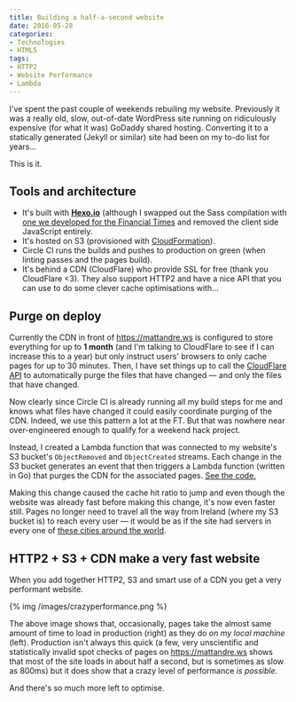 ```yaml
---
title: Building a half-a-second website
date: 2016-05-28
categories:
- Technologies
- HTML5
tags:
- HTTP2
- Website Performance
- Lambda
---
```

I've spent the past couple of weekends rebuiling my website.  Previously it was a really old, slow, out-of-date WordPress site running on ridiculously expensive (for what it was) GoDaddy shared hosting.  Converting it to a statically generated (Jekyll or similar) site had been on my to-do list for years…

This is it.

## Tools and architecture

- It's built with **[Hexo.io](https://hexo.io/)** (although I swapped out the Sass compilation with [one we developed for the Financial Times](https://github.com/Financial-Times/n-makefile) and removed the client side JavaScript entirely.
- It's hosted on S3 (provisioned with [CloudFormation](https://github.com/matthew-andrews/mattandre.ws/blob/master/templates/stack.json)).
- Circle CI runs the builds and pushes to production on green (when linting passes and the pages build).
- It's behind a CDN (CloudFlare) who provide SSL for free (thank you CloudFlare <3).  They also support HTTP2 and have a nice API that you can use to do some clever cache optimisations with…

## Purge on deploy

Currently the CDN in front of https://mattandre.ws is configured to store everything for up to **1 month** (and I'm talking to CloudFlare to see if I can increase this to a year) but only instruct users' browsers to only cache pages for up to 30 minutes.  Then, I have set things up to call the [CloudFlare API](https://api.cloudflare.com/#zone-purge-individual-files-by-url-and-cache-tags) to automatically purge the files that have changed — and only the files that have changed.

Now clearly since Circle CI is already running all my build steps for me and knows what files have changed it could easily coordinate purging of the CDN.  Indeed, we use this pattern a lot at the FT.  But that was nowhere near over-engineered enough to qualify for a weekend hack project.

Instead, I created a Lambda function that was connected to my website's S3 bucket's `ObjectRemoved` and `ObjectCreated` streams.  Each change in the S3 bucket generates an event that then triggers a Lambda function (written in Go) that purges the CDN for the associated pages.  [See the code.](https://github.com/matthew-andrews/mattandre.ws-websitecdnpurge/blob/master/functions/purge/main.go)

Making this change caused the cache hit ratio to jump and even though the website was already fast before making this change, it's now even faster still.  Pages no longer need to travel all the way from Ireland (where my S3 bucket is) to reach every user — it would be as if the site had servers in every one of [these cities around the world](https://www.cloudflare.com/network-map/).

## HTTP2 + S3 + CDN make a very fast website

When you add together HTTP2, S3 and smart use of a CDN you get a very performant website.

{% img /images/crazyperformance.png %}

The above image shows that, occasionally, pages take the almost same amount of time to load in production (right) as they do _on my local machine_ (left).  Production isn't always this quick (a few, very unscientific and statistically invalid spot checks of pages on https://mattandre.ws shows that most of the site loads in about half a second, but is sometimes as slow as 800ms) but it does show that a crazy level of performance _is possible_.

And there's so much more left to optimise.
